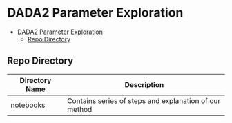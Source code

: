 # DADA2 Parameter Exploration
- [DADA2 Parameter Exploration](#dada2-parameter-exploration)
  - [Repo Directory](#repo-directory)

## Repo Directory
|Directory Name|Description|
|---------------|-----------|
|notebooks| Contains series of steps and explanation of our method|